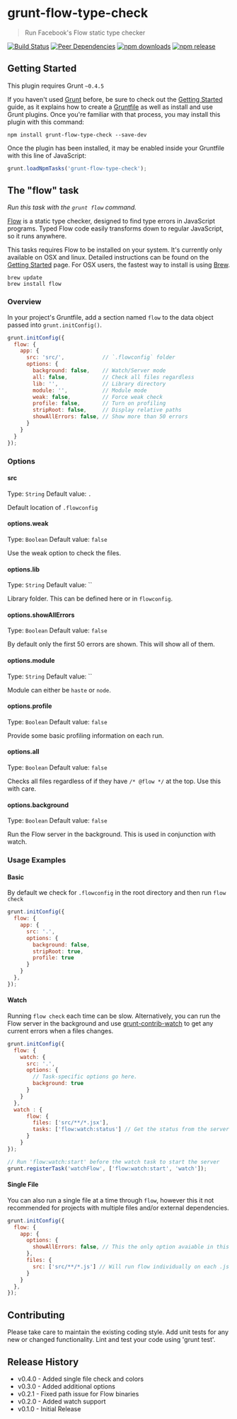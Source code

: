 # grunt-flow-type-check

> Run Facebook's Flow static type checker

[![Build Status](http://img.shields.io/travis/isuttell/grunt-flow-type-check.svg?style=flat)](https://travis-ci.org/isuttell/grunt-flow-type-check)
[![Peer Dependencies](http://img.shields.io/david/peer/webcomponents/generator-element.svg?style=flat)](https://david-dm.org/isuttell/grunt-flow-type-check#info=peerDependencies)
[![npm downloads](http://img.shields.io/npm/dm/grunt-flow-type-check.svg?style=flat)](https://www.npmjs.org/package/grunt-flow-type-check)
[![npm release](http://img.shields.io/npm/v/grunt-flow-type-check.svg?style=flat)](https://www.npmjs.org/package/grunt-flow-type-check)

## Getting Started
This plugin requires Grunt `~0.4.5`

If you haven't used [Grunt](http://gruntjs.com/) before, be sure to check out the [Getting Started](http://gruntjs.com/getting-started) guide, as it explains how to create a [Gruntfile](http://gruntjs.com/sample-gruntfile) as well as install and use Grunt plugins. Once you're familiar with that process, you may install this plugin with this command:

```shell
npm install grunt-flow-type-check --save-dev
```

Once the plugin has been installed, it may be enabled inside your Gruntfile with this line of JavaScript:

```js
grunt.loadNpmTasks('grunt-flow-type-check');
```

## The "flow" task
_Run this task with the `grunt flow` command._

[Flow](http://flowtype.org) is a static type checker, designed to find type errors in JavaScript programs. Typed Flow code easily transforms down to regular JavaScript, so it runs anywhere.

This tasks requires Flow to be installed on your system. It's currently only available on OSX and linux. Detailed instructions can be found on the [Getting Started](http://flowtype.org/docs/getting-started.html) page. For OSX users, the fastest way to install is using [Brew](http://brew.sh).

```shell
brew update
brew install flow
```

### Overview
In your project's Gruntfile, add a section named `flow` to the data object passed into `grunt.initConfig()`.

```js
grunt.initConfig({
  flow: {
    app: {
      src: 'src/',            // `.flowconfig` folder
      options: {
        background: false,    // Watch/Server mode
        all: false,           // Check all files regardless
        lib: '',              // Library directory
        module: '',           // Module mode
        weak: false,          // Force weak check
        profile: false,       // Turn on profiling
        stripRoot: false,     // Display relative paths
        showAllErrors: false, // Show more than 50 errors
      }
    }
  }
});
```

### Options

#### src
Type: `String`
Default value: `.`

Default location of `.flowconfig`

#### options.weak
Type: `Boolean`
Default value: `false`

Use the weak option to check the files.

#### options.lib
Type: `String`
Default value: ``

Library folder. This can be defined here or in `flowconfig`.

#### options.showAllErrors
Type: `Boolean`
Default value: `false`

By default only the first 50 errors are shown. This will show all of them.

#### options.module
Type: `String`
Default value: ``

Module can either be `haste` or `node`.

#### options.profile
Type: `Boolean`
Default value: `false`

Provide some basic profiling information on each run.

#### options.all
Type: `Boolean`
Default value: `false`

Checks all files regardless of if they have `/* @flow */` at the top. Use this with care.

#### options.background
Type: `Boolean`
Default value: `false`

Run the Flow server in the background. This is used in conjunction with watch.

### Usage Examples

#### Basic
By default we check for `.flowconfig` in the root directory and then run `flow check`

```js
grunt.initConfig({
  flow: {
    app: {
      src: '.',
      options: {
        background: false,
        stripRoot: true,
        profile: true
      }
    }
  },
});
```

#### Watch
Running `flow check` each time can be slow. Alternatively, you can run the Flow server in the background and use [grunt-contrib-watch](https://github.com/gruntjs/grunt-contrib-watch) to get any current errors when a files changes.

```js
grunt.initConfig({
  flow: {
    watch: {
      src: '.',
      options: {
        // Task-specific options go here.
        background: true
      }
    }
  },
  watch : {
      flow: {
        files: ['src/**/*.jsx'],
        tasks: ['flow:watch:status'] // Get the status from the server
      }
    }
});

// Run 'flow:watch:start' before the watch task to start the server
grunt.registerTask('watchFlow', ['flow:watch:start', 'watch']);
```

#### Single File
You can also run a single file at a time through `flow`, however this it not recommended for projects with multiple files and/or external dependencies.

```js
grunt.initConfig({
  flow: {
    app: {
      options: {
        showAllErrors: false, // This the only option avaiable in this mode
      },
      files: {
        src: ['src/**/*.js'] // Will run flow individually on each .js file in the src/ directory
      }
    }
  },
});
```

## Contributing
Please take care to maintain the existing coding style. Add unit tests for any new or changed functionality. Lint and test your code using 'grunt test'.

## Release History
* v0.4.0 - Added single file check and colors
* v0.3.0 - Added additional options
* v0.2.1 - Fixed path issue for Flow binaries
* v0.2.0 - Added watch support
* v0.1.0 - Initial Release
